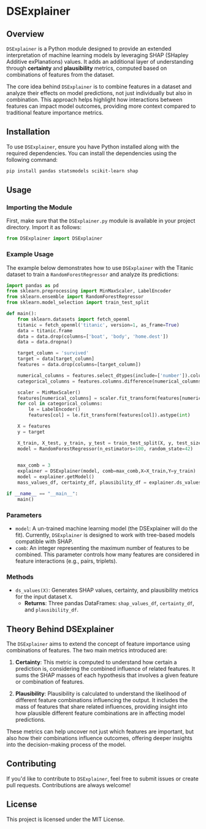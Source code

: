 # DSExplainer

## Overview

`DSExplainer` is a Python module designed to provide an extended interpretation of machine learning models by leveraging SHAP (SHapley Additive exPlanations) values. It adds an additional layer of understanding through **certainty** and **plausibility** metrics, computed based on combinations of features from the dataset.

The core idea behind `DSExplainer` is to combine features in a dataset and analyze their effects on model predictions, not just individually but also in combination. This approach helps highlight how interactions between features can impact model outcomes, providing more context compared to traditional feature importance metrics.

## Installation

To use `DSExplainer`, ensure you have Python installed along with the required dependencies. You can install the dependencies using the following command:

```bash
pip install pandas statsmodels scikit-learn shap
```

## Usage

### Importing the Module

First, make sure that the `DSExplainer.py` module is available in your project directory. Import it as follows:

```python
from DSExplainer import DSExplainer
```

### Example Usage

The example below demonstrates how to use `DSExplainer` with the Titanic dataset to train a `RandomForestRegressor` and analyze its predictions:

```python
import pandas as pd
from sklearn.preprocessing import MinMaxScaler, LabelEncoder
from sklearn.ensemble import RandomForestRegressor
from sklearn.model_selection import train_test_split

def main():
    from sklearn.datasets import fetch_openml
    titanic = fetch_openml('titanic', version=1, as_frame=True)
    data = titanic.frame
    data = data.drop(columns=['boat', 'body', 'home.dest'])
    data = data.dropna()  

    target_column = 'survived'
    target = data[target_column]
    features = data.drop(columns=[target_column])

    numerical_columns = features.select_dtypes(include=['number']).columns
    categorical_columns = features.columns.difference(numerical_columns)

    scaler = MinMaxScaler()
    features[numerical_columns] = scaler.fit_transform(features[numerical_columns])
    for col in categorical_columns:
        le = LabelEncoder()
        features[col] = le.fit_transform(features[col]).astype(int)

    X = features
    y = target

    X_train, X_test, y_train, y_test = train_test_split(X, y, test_size=0.1, random_state=42)
    model = RandomForestRegressor(n_estimators=100, random_state=42)
    

    max_comb = 3
    explainer = DSExplainer(model, comb=max_comb,X=X_train,Y=y_train)
    model = explainer.getModel()
    mass_values_df, certainty_df, plausibility_df = explainer.ds_values(X_test)

if __name__ == "__main__":
    main()
```

### Parameters

- `model`: A un-trained machine learning model (the DSExplainer will do the fit). Currently, `DSExplainer` is designed to work with tree-based models compatible with SHAP.
- `comb`: An integer representing the maximum number of features to be combined. This parameter controls how many features are considered in feature interactions (e.g., pairs, triplets).

### Methods

- `ds_values(X)`: Generates SHAP values, certainty, and plausibility metrics for the input dataset `X`.
  - **Returns**: Three pandas DataFrames: `shap_values_df`, `certainty_df`, and `plausibility_df`.

## Theory Behind DSExplainer

The `DSExplainer` aims to extend the concept of feature importance using combinations of features. The two main metrics introduced are:

1. **Certainty**: This metric is computed to understand how certain a prediction is, considering the combined influence of related features. It sums the SHAP masses of each hypothesis that involves a given feature or combination of features.

2. **Plausibility**: Plausibility is calculated to understand the likelihood of different feature combinations influencing the output. It includes the mass of features that share related influences, providing insight into how plausible different feature combinations are in affecting model predictions.

These metrics can help uncover not just which features are important, but also how their combinations influence outcomes, offering deeper insights into the decision-making process of the model.

## Contributing

If you'd like to contribute to `DSExplainer`, feel free to submit issues or create pull requests. Contributions are always welcome!

## License

This project is licensed under the MIT License.

